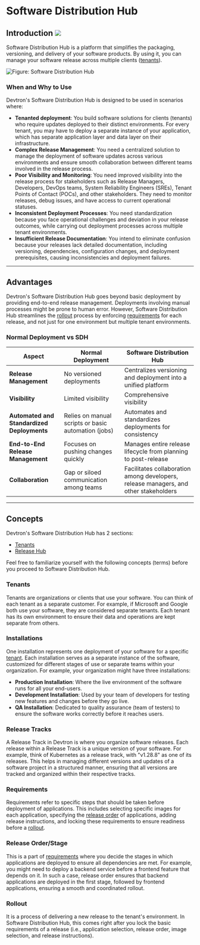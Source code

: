 # Software Distribution Hub

## Introduction [![](https://devtron-public-asset.s3.us-east-2.amazonaws.com/images/elements/EnterpriseTag.svg)](https://devtron.ai/pricing)

Software Distribution Hub is a platform that simplifies the packaging, versioning, and delivery of your software products. By using it, you can manage your software release across multiple clients ([tenants](./#release-versions)).

![Figure: Software Distribution Hub](https://devtron-public-asset.s3.us-east-2.amazonaws.com/images/sdh/sdh-eagle-eye.gif)

### When and Why to Use

Devtron's Software Distribution Hub is designed to be used in scenarios where:

* **Tenanted deployment**: You build software solutions for clients (tenants) who require updates deployed to their distinct environments. For every tenant, you may have to deploy a separate instance of your application, which has separate application layer and data layer on their infrastructure.
* **Complex Release Management**: You need a centralized solution to manage the deployment of software updates across various environments and ensure smooth collaboration between different teams involved in the release process.
* **Poor Visibility and Monitoring**: You need improved visibility into the release process for stakeholders such as Release Managers, Developers, DevOps teams, System Reliability Engineers (SREs), Tenant Points of Contact (POCs), and other stakeholders. They need to monitor releases, debug issues, and have access to current operational statuses.
* **Inconsistent Deployment Processes**: You need standardization because you face operational challenges and deviation in your release outcomes, while carrying out deployment processes across multiple tenant environments.
* **Insufficient Release Documentation**: You intend to eliminate confusion because your releases lack detailed documentation, including versioning, dependencies, configuration changes, and deployment prerequisites, causing inconsistencies and deployment failures.

***

## Advantages

Devtron's Software Distribution Hub goes beyond basic deployment by providing end-to-end release management. Deployments involving manual processes might be prone to human error. However, Software Distribution Hub streamlines the [rollout](./#rollout) process by enforcing [requirements](./#requirements) for each release, and not just for one environment but multiple tenant environments.

### Normal Deployment vs SDH

| Aspect                                     | Normal Deployment                                   | Software Distribution Hub                                                            |
| ------------------------------------------ | --------------------------------------------------- | ------------------------------------------------------------------------------------ |
| **Release Management**                     | No versioned deployments                            | Centralizes versioning and deployment into a unified platform                        |
| **Visibility**                             | Limited visibility                                  | Comprehensive visibility                                                             |
| **Automated and Standardized Deployments** | Relies on manual scripts or basic automation (jobs) | Automates and standardizes deployments for consistency                               |
| **End-to-End Release Management**          | Focuses on pushing changes quickly                  | Manages entire release lifecycle from planning to post-release                       |
| **Collaboration**                          | Gap or siloed communication among teams             | Facilitates collaboration among developers, release managers, and other stakeholders |

***

## Concepts

Devtron's Software Distribution Hub has 2 sections:

* [Tenants](tenants.md)
* [Release Hub](broken-reference)

Feel free to familiarize yourself with the following concepts (terms) before you proceed to Software Distribution Hub.

### Tenants

Tenants are organizations or clients that use your software. You can think of each tenant as a separate customer. For example, if Microsoft and Google both use your software, they are considered separate tenants. Each tenant has its own environment to ensure their data and operations are kept separate from others.

### Installations

One installation represents one deployment of your software for a specific [tenant](./#tenants). Each installation serves as a separate instance of the software, customized for different stages of use or separate teams within your organization. For example, your organization might have three installations:

* **Production Installation**: Where the live environment of the software runs for all your end-users.
* **Development Installation**: Used by your team of developers for testing new features and changes before they go live.
* **QA Installation**: Dedicated to quality assurance (team of testers) to ensure the software works correctly before it reaches users.

### Release Tracks

A Release Track in Devtron is where you organize software releases. Each release within a Release Track is a unique version of your software. For example, think of Kubernetes as a release track, with "v1.28.8" as one of its releases. This helps in managing different versions and updates of a software project in a structured manner, ensuring that all versions are tracked and organized within their respective tracks.

### Requirements

Requirements refer to specific steps that should be taken before deployment of applications. This includes selecting specific images for each application, specifying the [release order](./#release-orderstage) of applications, adding release instructions, and locking these requirements to ensure readiness before a [rollout](./#rollout).

### Release Order/Stage

This is a part of [requirements](./#requirements) where you decide the stages in which applications are deployed to ensure all dependencies are met. For example, you might need to deploy a backend service before a frontend feature that depends on it. In such a case, release order ensures that backend applications are deployed in the first stage, followed by frontend applications, ensuring a smooth and coordinated rollout.

### Rollout

It is a process of delivering a new release to the tenant's environment. In Software Distribution Hub, this comes right after you lock the basic requirements of a release (i.e., application selection, release order, image selection, and release instructions).
